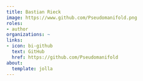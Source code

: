 ```yaml
---
title: Bastian Rieck
image: https://www.github.com/Pseudomanifold.png
roles:
- author
organizations: ~
links:
- icon: bi-github
  text: GitHub
  href: https://github.com/Pseudomanifold
about:
  template: jolla
---
```


